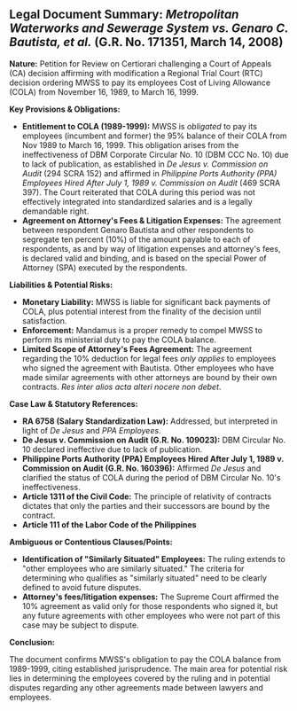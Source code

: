 ## Legal Document Summary: *Metropolitan Waterworks and Sewerage System vs. Genaro C. Bautista, et al.* (G.R. No. 171351, March 14, 2008)

**Nature:** Petition for Review on Certiorari challenging a Court of Appeals (CA) decision affirming with modification a Regional Trial Court (RTC) decision ordering MWSS to pay its employees Cost of Living Allowance (COLA) from November 16, 1989, to March 16, 1999.

**Key Provisions & Obligations:**

*   **Entitlement to COLA (1989-1999):** MWSS is *obligated* to pay its employees (incumbent and former) the 95% balance of their COLA from Nov 1989 to March 16, 1999. This obligation arises from the ineffectiveness of DBM Corporate Circular No. 10 (DBM CCC No. 10) due to lack of publication, as established in *De Jesus v. Commission on Audit* (294 SCRA 152) and affirmed in *Philippine Ports Authority (PPA) Employees Hired After July 1, 1989 v. Commission on Audit* (469 SCRA 397). The Court reiterated that COLA during this period was not effectively integrated into standardized salaries and is a legally demandable right.
*   **Agreement on Attorney's Fees & Litigation Expenses:** The agreement between respondent Genaro Bautista and other respondents to segregate ten percent (10%) of the amount payable to each of respondents, as and by way of litigation expenses and attorney's fees, is declared valid and binding, and is based on the special Power of Attorney (SPA) executed by the respondents.

**Liabilities & Potential Risks:**

*   **Monetary Liability:** MWSS is liable for significant back payments of COLA, plus potential interest from the finality of the decision until satisfaction.
*   **Enforcement:** Mandamus is a proper remedy to compel MWSS to perform its ministerial duty to pay the COLA balance.
*   **Limited Scope of Attorney's Fees Agreement:** The agreement regarding the 10% deduction for legal fees *only applies* to employees who signed the agreement with Bautista. Other employees who have made similar agreements with other attorneys are bound by their own contracts. *Res inter alios acta alteri nocere non debet*.

**Case Law & Statutory References:**

*   **RA 6758 (Salary Standardization Law):** Addressed, but interpreted in light of *De Jesus* and *PPA Employees*.
*   **De Jesus v. Commission on Audit (G.R. No. 109023):** DBM Circular No. 10 declared ineffective due to lack of publication.
*   **Philippine Ports Authority (PPA) Employees Hired After July 1, 1989 v. Commission on Audit (G.R. No. 160396):** Affirmed *De Jesus* and clarified the status of COLA during the period of DBM Circular No. 10's ineffectiveness.
*   **Article 1311 of the Civil Code:** The principle of relativity of contracts dictates that only the parties and their successors are bound by the contract.
*   **Article 111 of the Labor Code of the Philippines**

**Ambiguous or Contentious Clauses/Points:**

*   **Identification of "Similarly Situated" Employees:** The ruling extends to "other employees who are similarly situated." The criteria for determining who qualifies as "similarly situated" need to be clearly defined to avoid future disputes.
*   **Attorney's fees/litigation expenses:** The Supreme Court affirmed the 10% agreement as valid only for those respondents who signed it, but any future agreements with other employees who were not part of this case may be subject to dispute.

**Conclusion:**

The document confirms MWSS's obligation to pay the COLA balance from 1989-1999, citing established jurisprudence. The main area for potential risk lies in determining the employees covered by the ruling and in potential disputes regarding any other agreements made between lawyers and employees.
